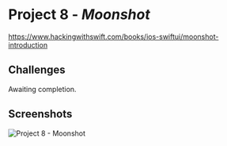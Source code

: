 # Project 8 - *Moonshot*
https://www.hackingwithswift.com/books/ios-swiftui/moonshot-introduction

## Challenges

Awaiting completion.

## Screenshots

![Project 8 - Moonshot](https://github.com/solitaryewe/100-Days-of-SwiftUI/blob/main/Project-08/Screenshots/Project8-large.png)

